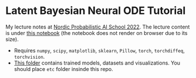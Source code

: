 # Latent Bayesian Neural ODE Tutorial
My lecture notes at [Nordic Probabilistic AI School 2022](https://probabilistic.ai/). The lecture content is under [this notebook](./NODE.ipynb) (the notebook does not render on browser due to its size). 

- Requires `numpy`, `scipy`, `matplotlib`, `sklearn`, `Pillow`, `torch`, `torchdiffeq`, `torchvision`.
- [This folder](https://1drv.ms/u/s!AoCg_EHL_pqdkMZooAyxfHJ1b_uR5A?e=NbZTc2) contains trained models, datasets and visualizations. You should place `etc` folder insinde this repo.
